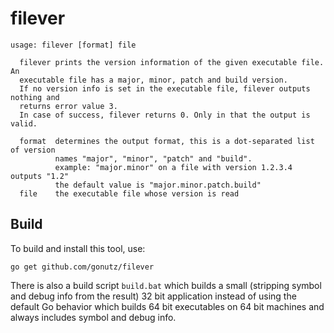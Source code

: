filever
=======

```
usage: filever [format] file

  filever prints the version information of the given executable file. An
  executable file has a major, minor, patch and build version.
  If no version info is set in the executable file, filever outputs nothing and
  returns error value 3.
  In case of success, filever returns 0. Only in that the output is valid.

  format  determines the output format, this is a dot-separated list of version
          names "major", "minor", "patch" and "build".
          example: "major.minor" on a file with version 1.2.3.4 outputs "1.2"
          the default value is "major.minor.patch.build"
  file    the executable file whose version is read
```

Build
-----

To build and install this tool, use:

`go get github.com/gonutz/filever`

There is also a build script `build.bat` which builds a small (stripping symbol and debug info from the result) 32 bit application instead of using the default Go behavior which builds 64 bit executables on 64 bit machines and always includes symbol and debug info.